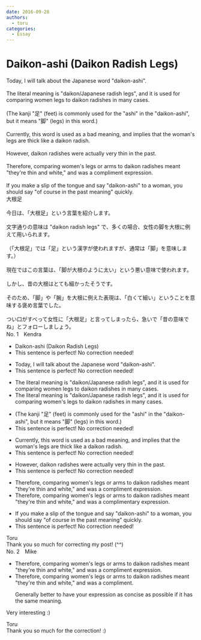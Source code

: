 ```yaml
---
date: 2016-09-28
authors:
  - toru
categories:
  - Essay
---
```


<h1 id="subject_show">Daikon-ashi (Daikon Radish Legs)</h1>
<div class="date" hidden>Sep 28, 2016 00:18</div>
<div id="post"><div id="body_show_ori">
Today, I will talk about the Japanese word "daikon-ashi".<br/><br/>The literal meaning is "daikon/Japanese radish legs", and it is used for comparing women legs to daikon radishes in many cases.<br/><br/>(The kanji "足" (feet) is commonly used for the "ashi" in the "daikon-ashi", but it means "脚" (legs) in this word.)<br/><br/>Currently, this word is used as a bad meaning, and implies that the woman's legs are thick like a daikon radish.<br/><br/>However, daikon radishes were actually very thin in the past.<br/><br/>Therefore, comparing women's legs or arms to daikon radishes meant "they're thin and white," and was a compliment expression.<br/><br/>If you make a slip of the tongue and say "daikon-ashi" to a woman, you should say "of course in the past meaning" quickly.
</div></div>

<!-- more -->

<div id="post_ja"><div id="body_show_mo">
大根足<br/><br/>今日は、「大根足」という言葉を紹介します。<br/><br/>文字通りの意味は "daikon radish legs" で、多くの場合、女性の脚を大根に例えて用いられます。<br/><br/>（「大根足」では「足」という漢字が使われますが、通常は「脚」を意味します。）<br/><br/>現在ではこの言葉は、「脚が大根のように太い」という悪い意味で使われます。<br/><br/>しかし、昔の大根はとても細かったそうです。<br/><br/>そのため、「脚」や「腕」を大根に例えた表現は、「白くて細い」ということを意味する褒め言葉でした。<br/><br/>つい口がすべって女性に「大根足」と言ってしまったら、急いで「昔の意味でね」とフォローしましょう。
</div></div>
<div id="block"><div class="first_name"> No. 1　<span class="just_name">Kendra</span></div><div id="block2">
<ul class="correction_field">
<li class="incorrect">Daikon-ashi (Daikon Radish Legs)</li>
<li class="corrected perfect">This sentence is perfect! No correction needed!</li>
</ul>
<ul class="correction_field">
<li class="incorrect">Today, I will talk about the Japanese word "daikon-ashi".</li>
<li class="corrected perfect">This sentence is perfect! No correction needed!</li>
</ul>
<ul class="correction_field">
<li class="incorrect">The literal meaning is "daikon/Japanese radish legs", and it is used for comparing women legs to daikon radishes in many cases.</li>
<li class="corrected correct">
The literal meaning is "daikon/Japanese radish legs", and it is used for comparing women<span class="f_red">'s</span> legs to daikon radishes in many cases.
</li>
</ul>
<ul class="correction_field">
<li class="incorrect">(The kanji "足" (feet) is commonly used for the "ashi" in the "daikon-ashi", but it means "脚" (legs) in this word.)</li>
<li class="corrected perfect">This sentence is perfect! No correction needed!</li>
</ul>
<ul class="correction_field">
<li class="incorrect">Currently, this word is used as a bad meaning, and implies that the woman's legs are thick like a daikon radish.</li>
<li class="corrected perfect">This sentence is perfect! No correction needed!</li>
</ul>
<ul class="correction_field">
<li class="incorrect">However, daikon radishes were actually very thin in the past.</li>
<li class="corrected perfect">This sentence is perfect! No correction needed!</li>
</ul>
<ul class="correction_field">
<li class="incorrect">Therefore, comparing women's legs or arms to daikon radishes meant "they're thin and white," and was a compliment expression.</li>
<li class="corrected correct">
Therefore, comparing women's legs or arms to daikon radishes meant "they're thin and white," and was a compliment<span class="f_blue">ary</span> expression.
</li>
</ul>
<ul class="correction_field">
<li class="incorrect">If you make a slip of the tongue and say "daikon-ashi" to a woman, you should say "of course in the past meaning" quickly.</li>
<li class="corrected perfect">This sentence is perfect! No correction needed!</li>
</ul>
</div><div class="name"><span class="just_name">Toru</span><br>
Thank you so much for correcting my post! (^^)
</div>
</div>
<div id="block"><div class="first_name"> No. 2　<span class="just_name">Mike</span></div><div id="block2">
<ul class="correction_field">
<li class="incorrect">Therefore, comparing women's legs or arms to daikon radishes meant "they're thin and white," and was a compliment expression.</li>
<li class="corrected correct">
Therefore, comparing women's legs or arms to daikon radishes meant "they're thin and white," and was a compliment.
<p class="correction_comment">Generally better to have your expression as concise as possible if it has the same meaning.</p>
</li>
</ul>
<p class="comment_small">
 Very interesting :)
</p>

</div><div class="name"><span class="just_name">Toru</span><br>
Thank you so much for the correction! :)
</div>
</div>
